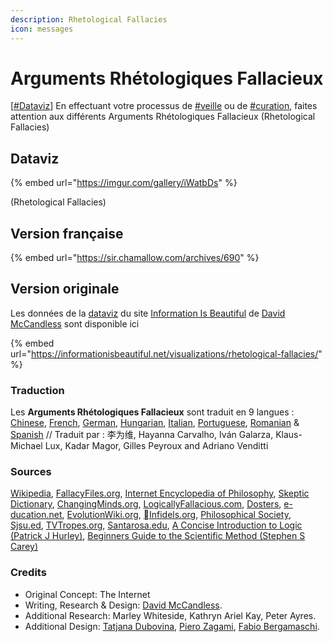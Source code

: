 ```yaml
---
description: Rhetological Fallacies
icon: messages
---
```


# Arguments Rhétologiques Fallacieux

&#x20;\[[#Dataviz](https://twitter.com/hashtag/Dataviz?src=hashtag_click)] En effectuant votre processus de [#veille](https://twitter.com/hashtag/veille?src=hashtag_click) ou de [#curation](https://twitter.com/hashtag/curation?src=hashtag_click), faites attention aux différents Arguments Rhétologiques Fallacieux (Rhetological Fallacies)&#x20;

## Dataviz

{% embed url="https://imgur.com/gallery/iWatbDs" %}

(Rhetological Fallacies)

## Version française

{% embed url="https://sir.chamallow.com/archives/690" %}

## Version originale

Les données de la [dataviz](http://www.informationisbeautiful.net/visualizations/arguments-rhetologiques-fallacieux/) du site [Information Is Beautiful](http://www.informationisbeautiful.net/) de [David McCandless](http://www.davidmccandless.com/) sont disponible ici

{% embed url="https://informationisbeautiful.net/visualizations/rhetological-fallacies/" %}

### **Traduction**

Les **Arguments Rhétologiques Fallacieux** sont traduit en 9 langues : [Chinese](http://www.informationisbeautiful.net/visualizations/rhetological-fallacies/%E8%AF%A1%E8%BE%A9%E6%9C%AF/), [French](http://www.informationisbeautiful.net/visualizations/rhetological-fallacies/arguments-rhetologiques-fallacieux/), [German](http://www.informationisbeautiful.net/visualizations/rhetological-fallacies/rhetorischer-lug-und-logischer-trug/), [Hungarian](http://www.informationisbeautiful.net/visualizations/rhetological-fallacies/retorikai-felrevezetesek/), [Italian](http://www.informationisbeautiful.net/visualizations/rhetological-fallacies/fallacie-retologiche/), [Portuguese](http://www.informationisbeautiful.net/visualizations/rhetological-fallacies/falacias-retologicas-pt/), [Romanian](http://www.informationisbeautiful.net/visualizations/rhetological-fallacies/erori-logice/) & [Spanish](http://www.informationisbeautiful.net/visualizations/rhetological-fallacies/falacias-retologicas-es/) // Traduit par : 李为维, Hayanna Carvalho, Iván Galarza, Klaus-Michael Lux, Kadar Magor, Gilles Peyroux and Adriano Venditti

### **Sources**

[Wikipedia](http://en.wikipedia.org/wiki/List_of_fallacies), [FallacyFiles.org](http://www.fallacyfiles.org/howtouse.html), [Internet Encyclopedia of Philosophy](http://www.iep.utm.edu/fallacy/#Accident), [Skeptic Dictionary](http://www.skepdic.com/affirmingtheconsequent.html), [ChangingMinds.org](http://changingminds.org/disciplines/argument/fallacies/fallacies_alpha.htm), [LogicallyFallacious.com](http://www.logicallyfallacious.com/index.php/logical-fallacies), [Dosters](http://dosters.hubpages.com/hub/Logical-Fallacies-Logical-Fallacies-and-How-They-Are-Used), [e-ducation.net](http://e-ducation.net/fallaciousarguments.htm), [EvolutionWiki.org](http://evolutionwiki.org/wiki/List_of_fallacy_pages:A), [Infidels.org](http://www.infidels.org/library/modern/mathew/logic.html), [Philosophical Society](http://www.philosophicalsociety.com/Logical%20Fallacies.htm#undistributed%20middle), [Sjsu.ed](http://www.sjsu.edu/), [TVTropes.org](http://tvtropes.org/pmwiki/pmwiki.php/Main/LogicalFallacies?from=Main.YouFailLogicForever), [Santarosa.edu](http://online.santarosa.edu/presentation/page/?28608), [A Concise Introduction to Logic (Patrick J Hurley)](http://books.google.co.uk/books?id=Ikp2dGWT5O4C\&dq=suppressed+evidence+fallacy+examples\&source=gbs_navlinks_s), [Beginners Guide to the Scientific Method (Stephen S Carey)](http://books.google.co.uk/books?id=FpCuN68YUiYC\&dq=ad+hoc+rescue\&source=gbs_navlinks_s)

### **Credits**

* Original Concept: The Internet
* Writing, Research & Design: [David McCandless](http://www.davidmccandless.com/).
* Additional Research: Marley Whiteside, Kathryn Ariel Kay, Peter Ayres.
* Additional Design: [Tatjana Dubovina](http://tatjanadubovina.com/), [Piero Zagami](http://www.pierozagami.com/), [Fabio Bergamaschi](http://www.fabiobergamaschi.com/).
